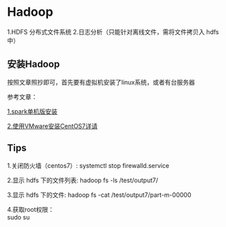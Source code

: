 # Hadoop #
1.HDFS 分布式文件系统  2.日志分析（只能针对离线文件，需将文件拷贝入 hdfs中）  

## 安装Hadoop ##
按照文章照抄即可，首先要有虚拟机安装了linux系统，或者有台服务器

参考文章： 

 [1.spark单机版安装](https://www.cnblogs.com/luo-mao/p/5941708.html)  
 
[2.使用VMware安装CentOS7详请](https://blog.csdn.net/hui_2016/article/details/68927487)

## Tips ##  
1.关闭防火墙（centos7）:
systemctl stop firewalld.service

2.显示 hdfs 下的文件列表:
hadoop fs -ls /test/output7/

3.显示 hdfs 下的文件:
hadoop fs  -cat /test/output7/part-m-00000

4.获取root权限：  
sudo su
